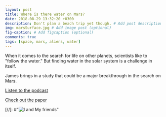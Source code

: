 ```yaml
---
layout: post
title: Where is there water on Mars?
date: 2018-08-29 13:32:20 +0300
description: Don't plan a beach trip yet though. # Add post description (optional)
img: marsSurface.jpg # Add image post (optional)
fig-caption: # Add figcaption (optional)
comments: true
tags: [space, mars, aliens, water]
---
```

When it comes to the search for life on other planets, scientists like to "follow the water." But finding water in the solar system is a challenge in itself. 

James brings in a study that could be a major breakthrough in the search on Mars.

[Listen to the podcast](https://pinecast.com/listen/47b5cd2a-6b8e-4344-82ba-247ff846e849.mp3?source=rss&ext=asset.mp3)


[Check out the paper](http://science.sciencemag.org/content/361/6401/490)

[//]: #"![I and My friends]({{site.baseurl}}/assets/img/marsRadar.jpg)"
